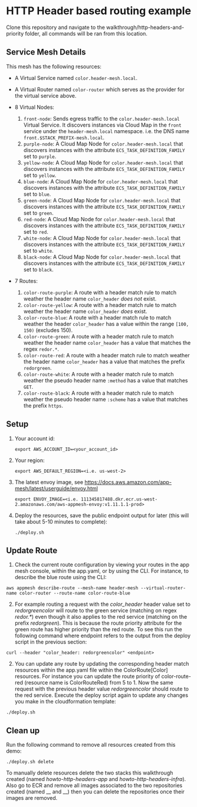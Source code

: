 # HTTP Header based routing example

Clone this repository and navigate to the walkthrough/http-headers-and-priority folder, all commands will be ran from this location.

## Service Mesh Details
This mesh has the following resources:
* A Virtual Service named `color.header-mesh.local`. 
* A Virtual Router named `color-router` which serves as the provider for the virtual service above.
* 8 Virtual Nodes:
  1. `front-node`: Sends egress traffic to the `color.header-mesh.local` Virtual Service. It discovers instances via Cloud Map in the `front` service under the `header-mesh.local` namespace. i.e. the DNS name `front.$STACK_PREFIX-mesh.local`.
  2. `purple-node`: A Cloud Map Node for `color.header-mesh.local` that discovers instances with the attribute `ECS_TASK_DEFINITION_FAMILY` set to `purple`.
  3. `yellow-node`: A Cloud Map Node for `color.header-mesh.local` that discovers instances with the attribute `ECS_TASK_DEFINITION_FAMILY` set to `yellow`.
  4. `blue-node`: A Cloud Map Node for `color.header-mesh.local` that discovers instances with the attribute `ECS_TASK_DEFINITION_FAMILY` set to `blue`.
  5. `green-node`: A Cloud Map Node for `color.header-mesh.local` that discovers instances with the attribute `ECS_TASK_DEFINITION_FAMILY` set to `green`.
  6. `red-node`: A Cloud Map Node for `color.header-mesh.local` that discovers instances with the attribute `ECS_TASK_DEFINITION_FAMILY` set to `red`.
  7. `white-node`: A Cloud Map Node for `color.header-mesh.local` that discovers instances with the attribute `ECS_TASK_DEFINITION_FAMILY` set to `white`.
  8. `black-node`: A Cloud Map Node for `color.header-mesh.local` that discovers instances with the attribute `ECS_TASK_DEFINITION_FAMILY` set to `black`.
  
* 7 Routes: 
  1. `color-route-purple`: A route with a header match rule to match weather the header name `color_header` _does not_ exist.
  2. `color-route-yellow`: A route with a header match rule to match weather the header name `color_header` _does_ exist.
  3. `color-route-blue`: A route with a header match rule to match weather the header `color_header` has a value within the range `[100, 150)` (excludes 150).
  4. `color-route-green`: A route with a header match rule to match weather the header name `color_header` has a value that matches the regex `redor.*`.
  5. `color-route-red`: A route with a header match rule to match weather the header name `color_header` has a value that matches the prefix `redorgreen`.
  6. `color-route-white`: A route with a header match rule to match weather the pseudo header name `:method` has a value that matches `GET`.
  7. `color-route-black`: A route with a header match rule to match weather the pseudo header name `:scheme` has a value that matches the prefix `https`.

## Setup

1. Your account id:
    ```
    export AWS_ACCOUNT_ID=<your_account_id>
    ```
2. Your region:
    ```
    export AWS_DEFAULT_REGION=<i.e. us-west-2>
    ```
    
3. The latest envoy image, see https://docs.aws.amazon.com/app-mesh/latest/userguide/envoy.html
   ```
   export ENVOY_IMAGE=<i.e. 111345817488.dkr.ecr.us-west-2.amazonaws.com/aws-appmesh-envoy:v1.11.1.1-prod>
   ```
    
4. Deploy the resources, save the public endpoint output for later (this will take about 5-10 minutes to complete):
    ```
    ./deploy.sh
    ```

## Update Route

1. Check the current route configuration by viewing your routes in the app mesh console, within the app.yaml, or by using the CLI.
For instance, to describe the blue route using the CLI:
  ```
  aws appmesh describe-route --mesh-name header-mesh --virtual-router-name color-router --route-name color-route-blue
  ```

2. For example routing a request with the _color_header_ header value set to _redorgreencolor_ will route to the green service (matching on regex _redor.*_) even though it also
applies to the red service (matching on the prefix _redorgreen_). This is because the route priority attribute for the green route has higher priority than the red route. 
To see this run the following command where endpoint refers to the output from the deploy script in the previous section:    
  ```
  curl --header "color_header: redorgreencolor" <endpoint>
  ```

2. You can update any route by updating the corresponding header match resources within the app.yaml file within the ColorRoute[Color] resources. 
For instance you can update the route priority of color-route-red (resource name is ColorRouteRed) from 5 to 1. 
Now the same request with the previous header value _redorgreencolor_
should route to the red service. Execute the deploy script again to update any changes you make in the cloudformation template: 
  ```
  ./deploy.sh
  ```


## Clean up 

Run the following command to remove all resources created from this demo: 
```
./deploy.sh delete
```

To manually delete resources delete the two stacks this walkthrough created (named _howto-http-headers-app_ and _howto-http-headers-infra_). 
Also go to ECR and remove all images associated
to the two repositories created (named __ and __) then you can delete the repositories once their images are removed. 